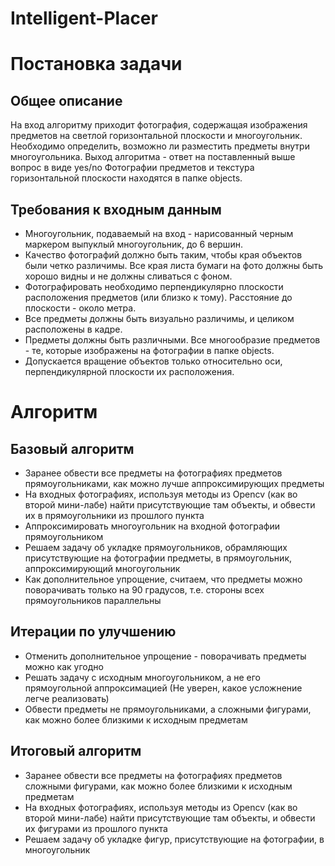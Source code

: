 # Intelligent-Placer
# Постановка задачи

## Общее описание

На вход алгоритму приходит фотография, содержащая изображения предметов на светлой горизонтальной плоскости и многоугольник. Необходимо определить, возможно ли разместить предметы внутри многоугольника.
Выход алгоритма - ответ на поставленный выше вопрос в виде yes/no
Фотографии предметов и текстура горизонтальной плоскости находятся в папке objects. 


## Требования к входным данным

- Многоугольник, подаваемый на вход - нарисованный черным маркером выпуклый многоугольник, до 6 вершин.
- Качество фотографий должно быть таким, чтобы края объектов были четко различимы. Все края листа бумаги на фото должны быть хорошо видны и не должны сливаться с фоном.
- Фотографировать необходимо перпендикулярно плоскости расположения предметов (или близко к тому). Расстояние до плоскости - около метра.
- Все предметы должны быть визуально различимы, и целиком расположены в кадре.
- Предметы должны быть различными. Все многообразие предметов - те, которые изображены на фотографии в папке objects.
- Допускается вращение объектов только относительно оси, перпендикулярной плоскости их расположения.

# Алгоритм
## Базовый алгоритм
- Заранее обвести все предметы на фотографиях предметов прямоугольниками, как можно лучше аппроксимирующих предметы
- На входных фотографиях, используя методы из Opencv (как во второй мини-лабе) найти присутствующие там объекты, и обвести их в прямоугольники из прошлого пункта
- Аппроксимировать многоугольник на входной фотографии прямоугольником
- Решаем задачу об укладке прямоугольников, обрамляющих присутствующие на фотографии предметы, в прямоугольник, аппроксимирующий многоугольник
- Как дополнительное упрощение, считаем, что предметы можно поворачивать только на 90 градусов, т.е. стороны всех прямоугольников параллельны

## Итерации по улучшению
- Отменить дополнительное упрощение - поворачивать предметы можно как угодно
- Решать задачу с исходным многоугольником, а не его прямоугольной аппроксимацией (Не уверен, какое усложнение легче реализовать)
- Обвести предметы не прямоугольниками, а сложными фигурами, как можно более близкими к исходным предметам

## Итоговый алгоритм
- Заранее обвести все предметы на фотографиях предметов сложными фигурами, как можно более близкими к исходным предметам
- На входных фотографиях, используя методы из Opencv (как во второй мини-лабе) найти присутствующие там объекты, и обвести их фигурами из прошлого пункта
- Решаем задачу об укладке фигур, присутствующие на фотографии, в многоугольник